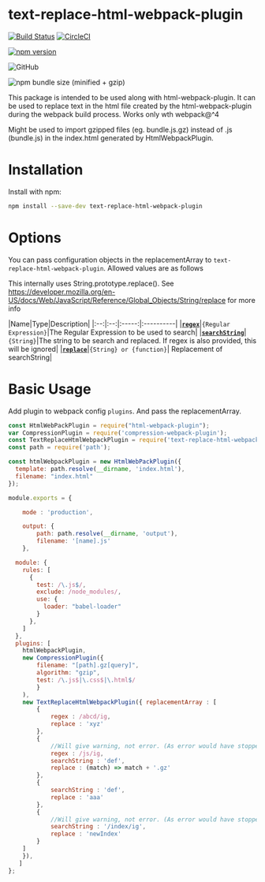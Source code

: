 # text-replace-html-webpack-plugin

[![Build Status](https://travis-ci.org/rushil94/text-replace-html-webpack-plugin.svg?branch=master)](https://travis-ci.org/rushil94/text-replace-html-webpack-plugin) [![CircleCI](https://circleci.com/gh/rushil94/text-replace-html-webpack-plugin.svg?style=svg)](https://circleci.com/gh/rushil94/text-replace-html-webpack-plugin)

[![npm version](https://badge.fury.io/js/text-replace-html-webpack-plugin.svg)](https://badge.fury.io/js/text-replace-html-webpack-plugin)


![GitHub](https://img.shields.io/github/license/rushil94/text-replace-html-webpack-plugin.svg)


![npm bundle size (minified + gzip)](https://img.shields.io/bundlephobia/minzip/text-replace-html-webpack-plugin.svg)


This package is intended to be used along with html-webpack-plugin. It can be used to replace text in the html file created by the html-webpack-plugin during the webpack build process. Works only wth webpack@^4

Might be used to import gzipped files (eg. bundle.js.gz) instead of .js (bundle.js) in the index.html generated by HtmlWebpackPlugin.

# Installation

Install with npm:

```bash
npm install --save-dev text-replace-html-webpack-plugin
```

# Options

You can pass configuration objects in the replacementArray to `text-replace-html-webpack-plugin`.
Allowed values are as follows

This internally uses String.prototype.replace(). See https://developer.mozilla.org/en-US/docs/Web/JavaScript/Reference/Global_Objects/String/replace for more info

|Name|Type|Description|
|:--:|:--:|:-----:|:----------|
|**[`regex`](#)**|`{Regular Expression}`|The Regular Expression to be used to search|
|**[`searchString`](#)**|`{String}`|The string to be search and replaced. If regex is also provided, this will be ignored|
|**[`replace`](#)**|`{String} or {function}`| Replacement of searchString|


# Basic Usage

Add plugin to webpack config `plugins`. And pass the replacementArray.

```javascript
const HtmlWebPackPlugin = require("html-webpack-plugin");
var CompressionPlugin = require('compression-webpack-plugin');
const TextReplaceHtmlWebpackPlugin = require('text-replace-html-webpack-plugin');
const path = require('path');

const htmlWebpackPlugin = new HtmlWebPackPlugin({
  template: path.resolve(__dirname, 'index.html'),
  filename: "index.html"
});

module.exports = {

    mode : 'production',

    output: {
        path: path.resolve(__dirname, 'output'),
        filename: '[name].js'
    },

  module: {
    rules: [
      {
        test: /\.js$/,
        exclude: /node_modules/,
        use: {
          loader: "babel-loader"
        }
      },
    ]
  },
  plugins: [
    htmlWebpackPlugin,
    new CompressionPlugin({
        filename: "[path].gz[query]",
        algorithm: "gzip",
        test: /\.js$|\.css$|\.html$/
        }
    ),
    new TextReplaceHtmlWebpackPlugin({ replacementArray : [
        {
            regex : /abcd/ig,
            replace : 'xyz'
        },
        {
            //Will give warning, not error. (As error would have stopped the webpack build)
            regex : /js/ig,
            searchString : 'def',
            replace : (match) => match + '.gz'
        },
        {
            searchString : 'def',
            replace : 'aaa'
        },
        {
            //Will give warning, not error. (As error would have stopped the webpack build)
            searchString : '/index/ig',
            replace : 'newIndex'
        }
    ]
    }),
   ]
};

```
